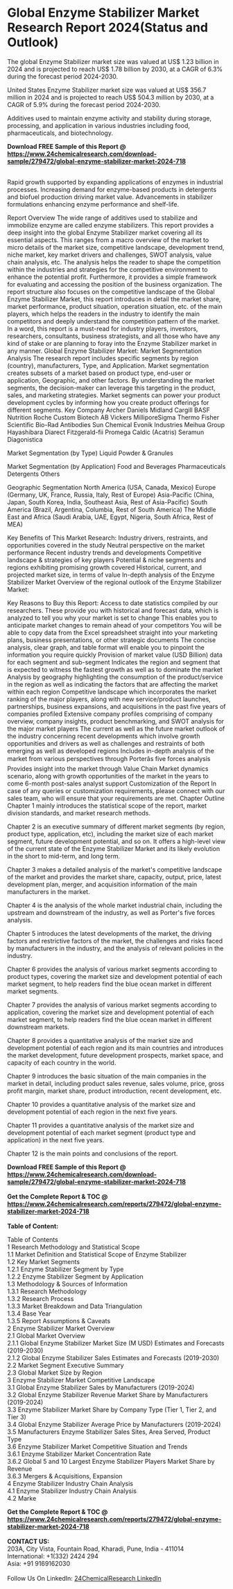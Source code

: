 <h1>Global Enzyme Stabilizer Market Research Report 2024(Status and Outlook)</h1><p>The global Enzyme Stabilizer market size was valued at US$ 1.23 billion in 2024 and is projected to reach US$ 1.78 billion by 2030, at a CAGR of 6.3% during the forecast period 2024-2030.</p><p>
United States Enzyme Stabilizer market size was valued at US$ 356.7 million in 2024 and is projected to reach US$ 504.3 million by 2030, at a CAGR of 5.9% during the forecast period 2024-2030.</p><p>
Additives used to maintain enzyme activity and stability during storage, processing, and application in various industries including food, pharmaceuticals, and biotechnology.</p><div><b>Download FREE Sample of this Report @ 
            <a href="https://www.24chemicalresearch.com/download-sample/279472/global-enzyme-stabilizer-market-2024-718">
            https://www.24chemicalresearch.com/download-sample/279472/global-enzyme-stabilizer-market-2024-718</a></b></div><br><p>
Rapid growth supported by expanding applications of enzymes in industrial processes. Increasing demand for enzyme-based products in detergents and biofuel production driving market value. Advancements in stabilizer formulations enhancing enzyme performance and shelf-life.</p><p>
Report Overview
 The wide range of additives used to stabilize and immobilize enzyme are called enzyme stabilizers.
 This report provides a deep insight into the global Enzyme Stabilizer market covering all its essential aspects. This ranges from a macro overview of the market to micro details of the market size, competitive landscape, development trend, niche market, key market drivers and challenges, SWOT analysis, value chain analysis, etc.
 The analysis helps the reader to shape the competition within the industries and strategies for the competitive environment to enhance the potential profit. Furthermore, it provides a simple framework for evaluating and accessing the position of the business organization. The report structure also focuses on the competitive landscape of the Global Enzyme Stabilizer Market, this report introduces in detail the market share, market performance, product situation, operation situation, etc. of the main players, which helps the readers in the industry to identify the main competitors and deeply understand the competition pattern of the market.
 In a word, this report is a must-read for industry players, investors, researchers, consultants, business strategists, and all those who have any kind of stake or are planning to foray into the Enzyme Stabilizer market in any manner.
 Global Enzyme Stabilizer Market: Market Segmentation Analysis
 The research report includes specific segments by region (country), manufacturers, Type, and Application. Market segmentation creates subsets of a market based on product type, end-user or application, Geographic, and other factors. By understanding the market segments, the decision-maker can leverage this targeting in the product, sales, and marketing strategies. Market segments can power your product development cycles by informing how you create product offerings for different segments.
 Key Company
 Archer Daniels Midland
 Cargill
 BASF Nutrition
 Roche Custom Biotech
 AB Vickers
 MilliporeSigma
 Thermo Fisher Scientific
 Bio-Rad Antibodies
 Sun Chemical
 Evonik Industries
 Meihua Group
 Hayashibara
 Diarect
 Fitzgerald-fii
 Promega
 Caldic (Acatris)
 Seramun Diagonistica</p><p>
 Market Segmentation (by Type)
 Liquid
 Powder &amp; Granules</p><p>
 Market Segmentation (by Application)
 Food and Beverages
 Pharmaceuticals
 Detergents
 Others</p><p>
 Geographic Segmentation
North America (USA, Canada, Mexico)
Europe (Germany, UK, France, Russia, Italy, Rest of Europe)
Asia-Pacific (China, Japan, South Korea, India, Southeast Asia, Rest of Asia-Pacific)
South America (Brazil, Argentina, Columbia, Rest of South America)
The Middle East and Africa (Saudi Arabia, UAE, Egypt, Nigeria, South Africa, Rest of MEA)</p><p>
 Key Benefits of This Market Research:
Industry drivers, restraints, and opportunities covered in the study
Neutral perspective on the market performance
Recent industry trends and developments
Competitive landscape &amp; strategies of key players
Potential &amp; niche segments and regions exhibiting promising growth covered
Historical, current, and projected market size, in terms of value
In-depth analysis of the Enzyme Stabilizer Market
Overview of the regional outlook of the Enzyme Stabilizer Market:</p><p>
 Key Reasons to Buy this Report:
Access to date statistics compiled by our researchers. These provide you with historical and forecast data, which is analyzed to tell you why your market is set to change
This enables you to anticipate market changes to remain ahead of your competitors
You will be able to copy data from the Excel spreadsheet straight into your marketing plans, business presentations, or other strategic documents
The concise analysis, clear graph, and table format will enable you to pinpoint the information you require quickly
Provision of market value (USD Billion) data for each segment and sub-segment
Indicates the region and segment that is expected to witness the fastest growth as well as to dominate the market
Analysis by geography highlighting the consumption of the product/service in the region as well as indicating the factors that are affecting the market within each region
Competitive landscape which incorporates the market ranking of the major players, along with new service/product launches, partnerships, business expansions, and acquisitions in the past five years of companies profiled
Extensive company profiles comprising of company overview, company insights, product benchmarking, and SWOT analysis for the major market players
The current as well as the future market outlook of the industry concerning recent developments which involve growth opportunities and drivers as well as challenges and restraints of both emerging as well as developed regions
Includes in-depth analysis of the market from various perspectives through Porterâs five forces analysis
Provides insight into the market through Value Chain
Market dynamics scenario, along with growth opportunities of the market in the years to come
6-month post-sales analyst support
 Customization of the Report
 In case of any queries or customization requirements, please connect with our sales team, who will ensure that your requirements are met.
 Chapter Outline
 Chapter 1 mainly introduces the statistical scope of the report, market division standards, and market research methods.</p><p>
 Chapter 2 is an executive summary of different market segments (by region, product type, application, etc), including the market size of each market segment, future development potential, and so on. It offers a high-level view of the current state of the Enzyme Stabilizer Market and its likely evolution in the short to mid-term, and long term.</p><p>
 Chapter 3 makes a detailed analysis of the market's competitive landscape of the market and provides the market share, capacity, output, price, latest development plan, merger, and acquisition information of the main manufacturers in the market.</p><p>
 Chapter 4 is the analysis of the whole market industrial chain, including the upstream and downstream of the industry, as well as Porter's five forces analysis.</p><p>
 Chapter 5 introduces the latest developments of the market, the driving factors and restrictive factors of the market, the challenges and risks faced by manufacturers in the industry, and the analysis of relevant policies in the industry.</p><p>
 Chapter 6 provides the analysis of various market segments according to product types, covering the market size and development potential of each market segment, to help readers find the blue ocean market in different market segments.</p><p>
 Chapter 7 provides the analysis of various market segments according to application, covering the market size and development potential of each market segment, to help readers find the blue ocean market in different downstream markets.</p><p>
 Chapter 8 provides a quantitative analysis of the market size and development potential of each region and its main countries and introduces the market development, future development prospects, market space, and capacity of each country in the world.</p><p>
 Chapter 9 introduces the basic situation of the main companies in the market in detail, including product sales revenue, sales volume, price, gross profit margin, market share, product introduction, recent development, etc.</p><p>
 Chapter 10 provides a quantitative analysis of the market size and development potential of each region in the next five years.</p><p>
 Chapter 11 provides a quantitative analysis of the market size and development potential of each market segment (product type and application) in the next five years.</p><p>
 Chapter 12 is the main points and conclusions of the report.</p><div><b>Download FREE Sample of this Report @ 
            <a href="https://www.24chemicalresearch.com/download-sample/279472/global-enzyme-stabilizer-market-2024-718">
            https://www.24chemicalresearch.com/download-sample/279472/global-enzyme-stabilizer-market-2024-718</a></b></div><br><div><b>Get the Complete Report & TOC @ 
            <a href="https://www.24chemicalresearch.com/reports/279472/global-enzyme-stabilizer-market-2024-718">
            https://www.24chemicalresearch.com/reports/279472/global-enzyme-stabilizer-market-2024-718</a></b></div><br>
            <b>Table of Content:</b><p>Table of Contents<br />
 1 Research Methodology and Statistical Scope<br />
 1.1 Market Definition and Statistical Scope of Enzyme Stabilizer<br />
 1.2 Key Market Segments<br />
 1.2.1 Enzyme Stabilizer Segment by Type<br />
 1.2.2 Enzyme Stabilizer Segment by Application<br />
 1.3 Methodology & Sources of Information<br />
 1.3.1 Research Methodology<br />
 1.3.2 Research Process<br />
 1.3.3 Market Breakdown and Data Triangulation<br />
 1.3.4 Base Year<br />
 1.3.5 Report Assumptions & Caveats<br />
 2 Enzyme Stabilizer Market Overview<br />
 2.1 Global Market Overview<br />
 2.1.1 Global Enzyme Stabilizer Market Size (M USD) Estimates and Forecasts (2019-2030)<br />
 2.1.2 Global Enzyme Stabilizer Sales Estimates and Forecasts (2019-2030)<br />
 2.2 Market Segment Executive Summary<br />
 2.3 Global Market Size by Region<br />
 3 Enzyme Stabilizer Market Competitive Landscape<br />
 3.1 Global Enzyme Stabilizer Sales by Manufacturers (2019-2024)<br />
 3.2 Global Enzyme Stabilizer Revenue Market Share by Manufacturers (2019-2024)<br />
 3.3 Enzyme Stabilizer Market Share by Company Type (Tier 1, Tier 2, and Tier 3)<br />
 3.4 Global Enzyme Stabilizer Average Price by Manufacturers (2019-2024)<br />
 3.5 Manufacturers Enzyme Stabilizer Sales Sites, Area Served, Product Type<br />
 3.6 Enzyme Stabilizer Market Competitive Situation and Trends<br />
 3.6.1 Enzyme Stabilizer Market Concentration Rate<br />
 3.6.2 Global 5 and 10 Largest Enzyme Stabilizer Players Market Share by Revenue<br />
 3.6.3 Mergers & Acquisitions, Expansion<br />
 4 Enzyme Stabilizer Industry Chain Analysis<br />
 4.1 Enzyme Stabilizer Industry Chain Analysis<br />
 4.2 Marke</p><div><b>Get the Complete Report & TOC @ 
            <a href="https://www.24chemicalresearch.com/reports/279472/global-enzyme-stabilizer-market-2024-718">
            https://www.24chemicalresearch.com/reports/279472/global-enzyme-stabilizer-market-2024-718</a></b></div><br><b>CONTACT US:</b><br>
            203A, City Vista, Fountain Road, Kharadi, Pune, India - 411014<br>
            International: +1(332) 2424 294<br>
            Asia: +91 9169162030 <br><br>
            Follow Us On LinkedIn: <a href="https://www.linkedin.com/company/24chemicalresearch/">24ChemicalResearch LinkedIn</a>
